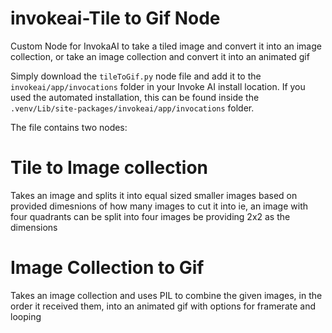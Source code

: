 # invokeai-Tile to Gif Node
Custom Node for InvokaAI to take a tiled image and convert it into an image collection, or take an image collection and convert it into an animated gif

Simply download the `tileToGif.py` node file and add it to the `invokeai/app/invocations` folder in your Invoke AI install location. If you used the automated installation, this can be found inside the `.venv/Lib/site-packages/invokeai/app/invocations` folder. 

The file contains two nodes:
# Tile to Image collection
Takes an image and splits it into equal sized smaller images based on provided dimesnions of how many images to cut it into
ie, an image with four quadrants can be split into four images be providing 2x2 as the dimensions

# Image Collection to Gif
Takes an image collection and uses PIL to combine the given images, in the order it received them, into an animated gif with options for framerate and looping
